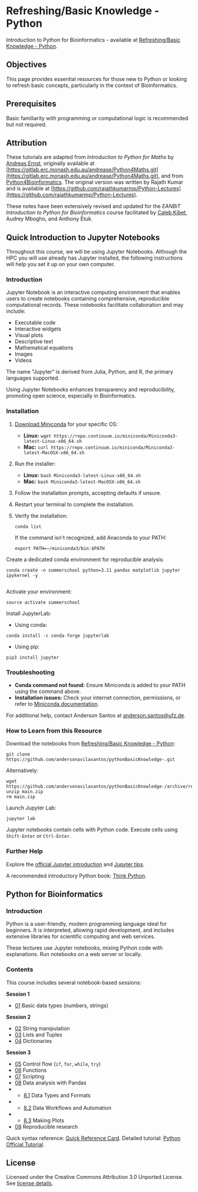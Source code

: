 # Refreshing/Basic Knowledge - Python

Introduction to Python for Bioinformatics - available at [Refreshing/Basic Knowledge - Python](https://github.com/andersonavilasantos/pythonBasicKnowledge-).

## Objectives

This page provides essential resources for those new to Python or looking to refresh basic concepts, particularly in the context of Bioinformatics.

## Prerequisites

Basic familiarity with programming or computational logic is recommended but not required.

## Attribution

These tutorials are adapted from *Introduction to Python for Maths* by [Andreas Ernst](http://users.monash.edu.au/~andreas), originally available at [https://gitlab.erc.monash.edu.au/andrease/Python4Maths.git](https://gitlab.erc.monash.edu.au/andrease/Python4Maths.git), and from [Python4Bioinformatics](https://github.com/kipkurui/Python4Bioinformatics). The original version was written by Rajath Kumar and is available at [https://github.com/rajathkumarmp/Python-Lectures](https://github.com/rajathkumarmp/Python-Lectures).

These notes have been extensively revised and updated for the *EANBiT Introduction to Python for Bioinformatics* course facilitated by [Caleb Kibet](https://twitter.com/calkibet), Audrey Mbogho, and Anthony Etuk.

## Quick Introduction to Jupyter Notebooks

Throughout this course, we will be using Jupyter Notebooks. Although the HPC you will use already has Jupyter installed, the following instructions will help you set it up on your own computer.

### Introduction

Jupyter Notebook is an interactive computing environment that enables users to create notebooks containing comprehensive, reproducible computational records. These notebooks facilitate collaboration and may include:

* Executable code
* Interactive widgets
* Visual plots
* Descriptive text
* Mathematical equations
* Images
* Videos

The name "Jupyter" is derived from Julia, Python, and R, the primary languages supported.

Using Jupyter Notebooks enhances transparency and reproducibility, promoting open science, especially in Bioinformatics.

### Installation

1. [Download Miniconda](https://www.anaconda.com/download/) for your specific OS:

   * **Linux:** `wget https://repo.continuum.io/miniconda/Miniconda3-latest-Linux-x86_64.sh`
   * **Mac:** `curl https://repo.continuum.io/miniconda/Miniconda3-latest-MacOSX-x86_64.sh`

2. Run the installer:

   * **Linux:** `bash Miniconda3-latest-Linux-x86_64.sh`
   * **Mac:** `bash Miniconda3-latest-MacOSX-x86_64.sh`

3. Follow the installation prompts, accepting defaults if unsure.

4. Restart your terminal to complete the installation.

5. Verify the installation:

   ```
   conda list
   ```

   If the command isn't recognized, add Anaconda to your PATH:

   ```
   export PATH=~/miniconda3/bin:$PATH
   ```

Create a dedicated conda environment for reproducible analysis:

```
conda create -n summerschool python=3.11 pandas matplotlib jupyter ipykernel -y


```

Activate your environment:

```
source activate summerschool
```

Install JupyterLab:

* Using conda:

```
conda install -c conda-forge jupyterlab
```

* Using pip:

```
pip3 install jupyter
```

### Troubleshooting

* **Conda command not found:** Ensure Miniconda is added to your PATH using the command above.
* **Installation issues:** Check your internet connection, permissions, or refer to [Miniconda documentation](https://docs.conda.io/projects/conda/en/latest/user-guide/install/index.html).

For additional help, contact Anderson Santos at [anderson.santos@ufz.de](mailto:anderson.santos@ufz.de).

### How to Learn from this Resource

Download the notebooks from [Refreshing/Basic Knowledge - Python](https://github.com/andersonavilasantos/pythonBasicKnowledge-):

```
git clone https://github.com/andersonavilasantos/pythonBasicKnowledge-.git
```

Alternatively:

```
wget https://github.com/andersonavilasantos/pythonBasicKnowledge-/archive/refs/heads/main.zip
unzip main.zip
rm main.zip
```

Launch Jupyter Lab:

```
jupyter lab
```

Jupyter notebooks contain cells with Python code. Execute cells using `Shift-Enter` or `Ctrl-Enter`.

### Further Help

Explore the [official Jupyter introduction](http://nbviewer.jupyter.org/github/jupyter/notebook/blob/master/docs/source/examples/Notebook/Notebook%20Basics.ipynb) and [Jupyter tips](https://www.dataquest.io/blog/jupyter-notebook-tips-tricks-shortcuts/).

A recommended introductory Python book: [Think Python](http://www.ict.ru.ac.za/Resources/cspw/thinkcspy3/thinkcspy3.pdf).

## Python for Bioinformatics

### Introduction

Python is a user-friendly, modern programming language ideal for beginners. It is interpreted, allowing rapid development, and includes extensive libraries for scientific computing and web services.

These lectures use Jupyter notebooks, mixing Python code with explanations. Run notebooks on a web server or locally.

### Contents

This course includes several notebook-based sessions:

**Session 1**

* [01](Intro-to-Python/01.ipynb) Basic data types (numbers, strings)

**Session 2**

* [02](Intro-to-Python/02.ipynb) String manipulation
* [03](Intro-to-Python/03.ipynb) Lists and Tuples
* [04](Intro-to-Python/04.ipynb) Dictionaries

**Session 3**

* [05](Intro-to-Python/05.ipynb) Control flow (`if`, `for`, `while`, `try`)
* [06](Intro-to-Python/06.ipynb) Functions
* [07](Intro-to-Python/07.ipynb) Scripting
* [08](Intro-to-Python/08.ipynb) Data analysis with Pandas
* * [8.1](Intro-to-Python/08.1.ipynb) Data Types and Formats
* * [8.2](Intro-to-Python/08.2.ipynb) Data Workflows and Automation
* * [8.3](Intro-to-Python/08.3.ipynb) Making Plots 
* [09](Intro-to-Python/09.ipynb) Reproducible research

Quick syntax reference: [Quick Reference Card](http://www.cs.put.poznan.pl/csobaniec/software/python/py-qrc.html).
Detailed tutorial: [Python Official Tutorial](https://docs.python.org/3/tutorial/).

## License

Licensed under the Creative Commons Attribution 3.0 Unported License. See [license details](http://creativecommons.org/licenses/by/3.0/).
